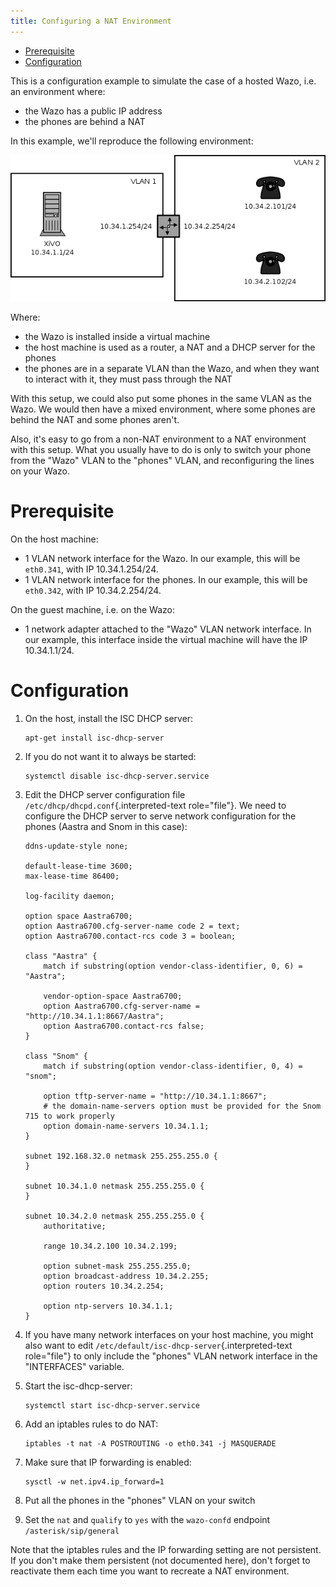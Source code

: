 ```yaml
---
title: Configuring a NAT Environment
---
```


-   [Prerequisite](#prerequisite)
-   [Configuration](#configuration)

This is a configuration example to simulate the case of a hosted Wazo,
i.e. an environment where:

-   the Wazo has a public IP address
-   the phones are behind a NAT

In this example, we\'ll reproduce the following environment:

![Phones behind a NAT](nat.png)

Where:

-   the Wazo is installed inside a virtual machine
-   the host machine is used as a router, a NAT and a DHCP server for
    the phones
-   the phones are in a separate VLAN than the Wazo, and when they want
    to interact with it, they must pass through the NAT

With this setup, we could also put some phones in the same VLAN as the
Wazo. We would then have a mixed environment, where some phones are
behind the NAT and some phones aren\'t.

Also, it\'s easy to go from a non-NAT environment to a NAT environment
with this setup. What you usually have to do is only to switch your
phone from the \"Wazo\" VLAN to the \"phones\" VLAN, and reconfiguring
the lines on your Wazo.

Prerequisite
============

On the host machine:

-   1 VLAN network interface for the Wazo. In our example, this will be
    `eth0.341`, with IP 10.34.1.254/24.
-   1 VLAN network interface for the phones. In our example, this will
    be `eth0.342`, with IP 10.34.2.254/24.

On the guest machine, i.e. on the Wazo:

-   1 network adapter attached to the \"Wazo\" VLAN network interface.
    In our example, this interface inside the virtual machine will have
    the IP 10.34.1.1/24.

Configuration
=============

1.  On the host, install the ISC DHCP server:

        apt-get install isc-dhcp-server

2.  If you do not want it to always be started:

        systemctl disable isc-dhcp-server.service

3.  Edit the DHCP server configuration file
    `/etc/dhcp/dhcpd.conf`{.interpreted-text role="file"}. We need to
    configure the DHCP server to serve network configuration for the
    phones (Aastra and Snom in this case):

        ddns-update-style none;

        default-lease-time 3600;
        max-lease-time 86400;

        log-facility daemon;

        option space Aastra6700;
        option Aastra6700.cfg-server-name code 2 = text;
        option Aastra6700.contact-rcs code 3 = boolean;

        class "Aastra" {
            match if substring(option vendor-class-identifier, 0, 6) = "Aastra";

            vendor-option-space Aastra6700;
            option Aastra6700.cfg-server-name = "http://10.34.1.1:8667/Aastra";
            option Aastra6700.contact-rcs false;
        }

        class "Snom" {
            match if substring(option vendor-class-identifier, 0, 4) = "snom";

            option tftp-server-name = "http://10.34.1.1:8667";
            # the domain-name-servers option must be provided for the Snom 715 to work properly
            option domain-name-servers 10.34.1.1;
        }

        subnet 192.168.32.0 netmask 255.255.255.0 {
        }

        subnet 10.34.1.0 netmask 255.255.255.0 {
        }

        subnet 10.34.2.0 netmask 255.255.255.0 {
            authoritative;

            range 10.34.2.100 10.34.2.199;

            option subnet-mask 255.255.255.0;
            option broadcast-address 10.34.2.255;
            option routers 10.34.2.254;

            option ntp-servers 10.34.1.1;
        }

4.  If you have many network interfaces on your host machine, you might
    also want to edit `/etc/default/isc-dhcp-server`{.interpreted-text
    role="file"} to only include the \"phones\" VLAN network interface
    in the \"INTERFACES\" variable.
5.  Start the isc-dhcp-server:

        systemctl start isc-dhcp-server.service

6.  Add an iptables rules to do NAT:

        iptables -t nat -A POSTROUTING -o eth0.341 -j MASQUERADE

7.  Make sure that IP forwarding is enabled:

        sysctl -w net.ipv4.ip_forward=1

8.  Put all the phones in the \"phones\" VLAN on your switch
9.  Set the `nat` and `qualify` to `yes` with the `wazo-confd` endpoint
    `/asterisk/sip/general`

Note that the iptables rules and the IP forwarding setting are not
persistent. If you don\'t make them persistent (not documented here),
don\'t forget to reactivate them each time you want to recreate a NAT
environment.
